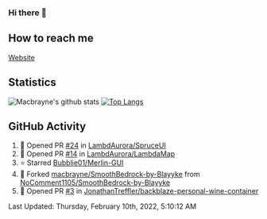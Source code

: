### Hi there 👋
## How to reach me
[Website](https://macbrayne.de)
<!--
Missing: Email
-->
## Statistics
![Macbrayne's github stats](https://github-readme-stats.vercel.app/api?username=macbrayne&count_private=true&show_icons=true&hide_rank=true&custom_title=macbrayne's%20GitHub%20Stats)
[![Top Langs](https://github-readme-stats.vercel.app/api/top-langs/?username=macbrayne&exclude_repo=liftron&layout=compact)](https://github.com/anuraghazra/github-readme-stats)
## GitHub Activity

<!--RECENT_ACTIVITY:start-->
1. 💪 Opened PR [#24](https://github.com/LambdAurora/SpruceUI/pull/24) in [LambdAurora/SpruceUI](https://github.com/LambdAurora/SpruceUI)
2. 💪 Opened PR [#14](https://github.com/LambdAurora/LambdaMap/pull/14) in [LambdAurora/LambdaMap](https://github.com/LambdAurora/LambdaMap)
3. ⭐ Starred [Bubblie01/Merlin-GUI](https://github.com/Bubblie01/Merlin-GUI)
4. 🔱 Forked [macbrayne/SmoothBedrock-by-Blayyke](https://github.com/macbrayne/SmoothBedrock-by-Blayyke) from [NoComment1105/SmoothBedrock-by-Blayyke](https://github.com/NoComment1105/SmoothBedrock-by-Blayyke)
5. 💪 Opened PR [#3](https://github.com/JonathanTreffler/backblaze-personal-wine-container/pull/3) in [JonathanTreffler/backblaze-personal-wine-container](https://github.com/JonathanTreffler/backblaze-personal-wine-container)
<!--RECENT_ACTIVITY:end-->

<!--RECENT_ACTIVITY:last_update-->
Last Updated: Thursday, February 10th, 2022, 5:10:12 AM
<!--RECENT_ACTIVITY:last_update_end-->


<!--
**macbrayne/macbrayne** is a ✨ _special_ ✨ repository because its `README.md` (this file) appears on your GitHub profile.

Here are some ideas to get you started:

- 🔭 I’m currently working on ...
- 🌱 I’m currently learning ...
- 👯 I’m looking to collaborate on ...
- 🤔 I’m looking for help with ...
- 💬 Ask me about ...
- 📫 How to reach me: ...
- 😄 Pronouns: ...
- ⚡ Fun fact: ...
-->
